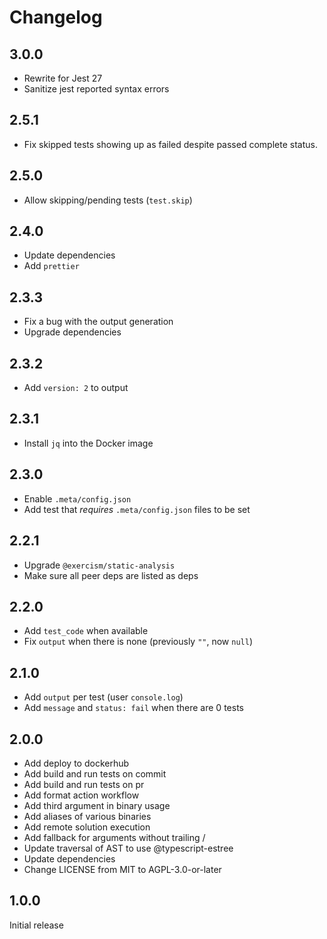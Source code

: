 # Changelog

## 3.0.0

- Rewrite for Jest 27
- Sanitize jest reported syntax errors

## 2.5.1

- Fix skipped tests showing up as failed despite passed complete status.

## 2.5.0

- Allow skipping/pending tests (`test.skip`)

## 2.4.0

- Update dependencies
- Add `prettier`

## 2.3.3

- Fix a bug with the output generation
- Upgrade dependencies

## 2.3.2

- Add `version: 2` to output

## 2.3.1

- Install `jq` into the Docker image

## 2.3.0

- Enable `.meta/config.json`
- Add test that _requires_ `.meta/config.json` files to be set

## 2.2.1

- Upgrade `@exercism/static-analysis`
- Make sure all peer deps are listed as deps

## 2.2.0

- Add `test_code` when available
- Fix `output` when there is none (previously `""`, now `null`)

## 2.1.0

- Add `output` per test (user `console.log`)
- Add `message` and `status: fail` when there are 0 tests

## 2.0.0

- Add deploy to dockerhub
- Add build and run tests on commit
- Add build and run tests on pr
- Add format action workflow
- Add third argument in binary usage
- Add aliases of various binaries
- Add remote solution execution
- Add fallback for arguments without trailing /
- Update traversal of AST to use @typescript-estree
- Update dependencies
- Change LICENSE from MIT to AGPL-3.0-or-later

## 1.0.0

Initial release
